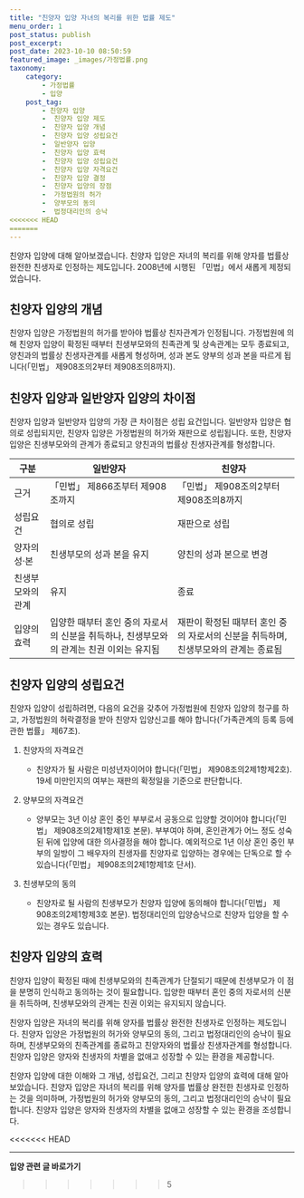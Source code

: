 ```yaml
---
title: "친양자 입양 자녀의 복리를 위한 법률 제도"
menu_order: 1
post_status: publish
post_excerpt: 
post_date: 2023-10-10 08:50:59
featured_image: _images/가정법률.png
taxonomy:
    category:
        - 가정법률
        - 입양
    post_tag:
        - 친양자 입양
        -  친양자 입양 제도
        -  친양자 입양 개념
        -  친양자 입양 성립요건
        -  일반양자 입양
        -  친양자 입양 효력
        -  친양자 입양 성립요건
        -  친양자 입양 자격요건
        -  친양자 입양 결정
        -  친양자 입양의 장점
        -  가정법원의 허가
        -  양부모의 동의
        -  법정대리인의 승낙
<<<<<<< HEAD
=======
---
```




친양자 입양에 대해 알아보겠습니다. 친양자 입양은 자녀의 복리를 위해 양자를 법률상 완전한 친생자로 인정하는 제도입니다. 2008년에 시행된 「민법」에서 새롭게 제정되었습니다.

## 친양자 입양의 개념

친양자 입양은 가정법원의 허가를 받아야 법률상 친자관계가 인정됩니다. 가정법원에 의해 친양자 입양이 확정된 때부터 친생부모와의 친족관계 및 상속관계는 모두 종료되고, 양친과의 법률상 친생자관계를 새롭게 형성하며, 성과 본도 양부의 성과 본을 따르게 됩니다(「민법」 제908조의2부터 제908조의8까지).

## 친양자 입양과 일반양자 입양의 차이점

친양자 입양과 일반양자 입양의 가장 큰 차이점은 성립 요건입니다. 일반양자 입양은 협의로 성립되지만, 친양자 입양은 가정법원의 허가와 재판으로 성립됩니다. 또한, 친양자 입양은 친생부모와의 관계가 종료되고 양친과의 법률상 친생자관계를 형성합니다.

| 구분    | 일반양자                    | 친양자                       |
| ------- | ------------------------- | ---------------------------- |
| 근거    | 「민법」 제866조부터 제908조까지 | 「민법」 제908조의2부터 제908조의8까지 |
| 성립요건 | 협의로 성립                | 재판으로 성립                 |
| 양자의 성·본 | 친생부모의 성과 본을 유지   | 양친의 성과 본으로 변경        |
| 친생부모와의 관계 | 유지                      | 종료                          |
| 입양의 효력 | 입양한 때부터 혼인 중의 자로서의 신분을 취득하나, 친생부모와의 관계는 친권 이외는 유지됨 | 재판이 확정된 때부터 혼인 중의 자로서의 신분을 취득하며, 친생부모와의 관계는 종료됨 |

## 친양자 입양의 성립요건

친양자 입양이 성립하려면, 다음의 요건을 갖추어 가정법원에 친양자 입양의 청구를 하고, 가정법원의 허락결정을 받아 친양자 입양신고를 해야 합니다(「가족관계의 등록 등에 관한 법률」 제67조).

1. 친양자의 자격요건
   - 친양자가 될 사람은 미성년자이어야 합니다(「민법」 제908조의2제1항제2호). 19세 미만인지의 여부는 재판의 확정일을 기준으로 판단합니다.

2. 양부모의 자격요건
   - 양부모는 3년 이상 혼인 중인 부부로서 공동으로 입양할 것이어야 합니다(「민법」 제908조의2제1항제1호 본문). 부부여야 하며, 혼인관계가 어느 정도 성숙된 뒤에 입양에 대한 의사결정을 해야 합니다. 예외적으로 1년 이상 혼인 중인 부부의 일방이 그 배우자의 친생자를 친양자로 입양하는 경우에는 단독으로 할 수 있습니다(「민법」 제908조의2제1항제1호 단서).

3. 친생부모의 동의
   - 친양자로 될 사람의 친생부모가 친양자 입양에 동의해야 합니다(「민법」 제908조의2제1항제3호 본문). 법정대리인의 입양승낙으로 친양자 입양을 할 수 있는 경우도 있습니다.

## 친양자 입양의 효력

친양자 입양이 확정된 때에 친생부모와의 친족관계가 단절되기 때문에 친생부모가 이 점을 분명히 인식하고 동의하는 것이 필요합니다. 입양한 때부터 혼인 중의 자로서의 신분을 취득하며, 친생부모와의 관계는 친권 이외는 유지되지 않습니다.

친양자 입양은 자녀의 복리를 위해 양자를 법률상 완전한 친생자로 인정하는 제도입니다. 친양자 입양은 가정법원의 허가와 양부모의 동의, 그리고 법정대리인의 승낙이 필요하며, 친생부모와의 친족관계를 종료하고 친양자와의 법률상 친생자관계를 형성합니다. 친양자 입양은 양자와 친생자의 차별을 없애고 성장할 수 있는 환경을 제공합니다.

친양자 입양에 대한 이해와 그 개념, 성립요건, 그리고 친양자 입양의 효력에 대해 알아보았습니다. 친양자 입양은 자녀의 복리를 위해 양자를 법률상 완전한 친생자로 인정하는 것을 의미하며, 가정법원의 허가와 양부모의 동의, 그리고 법정대리인의 승낙이 필요합니다. 친양자 입양은 양자와 친생자의 차별을 없애고 성장할 수 있는 환경을 조성합니다.






















<<<<<<< HEAD



<!-- wp:separator -->
<hr class="wp-block-separator has-alpha-channel-opacity"/>
<!-- /wp:separator -->

<!-- wp:group {"backgroundColor":"base","layout":{"type":"constrained"}} -->
<div class="wp-block-group has-base-background-color has-background"><!-- wp:paragraph {"align":"center","fontSize":"large"} -->
<p class="has-text-align-center has-large-font-size"><strong>입양 관련 글 바로가기</strong></p>
<!-- /wp:paragraph -->


<!-- wp:latest-posts
{"categories":[{"id":1407,"count":19,"description":"","link":"https://uknowlaw.com/category/%ec%9e%85%ec%96%91/","name":"입양","slug":"입양","taxonomy":"category","parent":0,"meta":[],"_links":{"self":[{"href":"https://uknowlaw.com/wp-json/wp/v2/categories/1407"}],"collection":[{"href":"https://uknowlaw.com/wp-json/wp/v2/categories"}],"about":[{"href":"https://uknowlaw.com/wp-json/wp/v2/taxonomies/category"}],"wp:post_type":[{"href":"https://uknowlaw.com/wp-json/wp/v2/posts?categories=1407"}],"curies":[{"name":"wp","href":"https://api.w.org/{rel}","templated":true}]}}],"postsToShow":100,"excerptLength":28,"postLayout":"grid","columns":2,"featuredImageAlign":"left","featuredImageSizeSlug":"large","fontSize":"medium"} /--></div>
<!-- /wp:group -->
>>>>>>> 5
